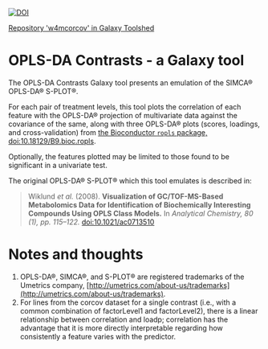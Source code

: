 [![DOI](https://zenodo.org/badge/106058128.svg)](https://zenodo.org/badge/latestdoi/106058128)

[Repository 'w4mcorcov' in Galaxy Toolshed](https://toolshed.g2.bx.psu.edu/repository?repository_id=96046af0e175c57d)


# OPLS-DA Contrasts - a Galaxy tool

The OPLS-DA Contrasts Galaxy tool presents an emulation of the SIMCA® OPLS-DA® S-PLOT®.

For each pair of treatment levels, this tool plots the correlation of each feature with the OPLS-DA® projection of multivariate data against the covariance of the same, along with three OPLS-DA® plots (scores, loadings, and cross-validation) from [the Bioconductor `ropls` package, doi:10.18129/B9.bioc.ropls](https://dx.doi.org/10.18129/B9.bioc.ropls).  

Optionally, the features plotted may be limited to those found to be significant in a univariate test.

The original OPLS-DA® S-PLOT® which this tool emulates is described in:
> Wiklund *et al.* (2008). **Visualization of GC/TOF-MS-Based Metabolomics Data for Identification of Biochemically Interesting Compounds Using OPLS Class Models.** In *Analytical Chemistry, 80 (1), pp. 115–122.* [doi:10.1021/ac0713510](https://dx.doi.org/10.1021/ac0713510)

# Notes and thoughts

1. OPLS-DA®, SIMCA®, and S-PLOT® are registered trademarks of the Umetrics company, [http://umetrics.com/about-us/trademarks](http://umetrics.com/about-us/trademarks).
2. For lines from the corcov dataset for a single contrast (i.e., with a common combination of factorLevel1 and factorLevel2), there is a linear relationship between correlation and loadp; correlation has the advantage that it is more directly interpretable regarding how consistently a feature varies with the predictor.
